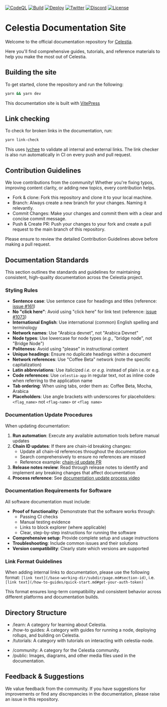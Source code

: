 [![CodeQL](https://github.com/celestiaorg/docs/actions/workflows/github-code-scanning/codeql/badge.svg)](https://github.com/celestiaorg/docs/actions/workflows/github-code-scanning/codeql)
[![Build](https://github.com/celestiaorg/docs/actions/workflows/build.yml/badge.svg)](https://github.com/celestiaorg/docs/actions/workflows/build.yml)
[![Deploy](https://github.com/celestiaorg/docs/actions/workflows/deploy.yml/badge.svg)](https://github.com/celestiaorg/docs/actions/workflows/deploy.yml)
[![Twitter](https://img.shields.io/twitter/follow/celestia)](https://x.com/celestia)
[![Discord](https://img.shields.io/discord/638338779505229824)](https://discord.com/invite/celestiacommunity)
[![License](https://img.shields.io/badge/License-Apache2.0-green.svg)](https://www.apache.org/licenses/LICENSE-2.0)

# Celestia Documentation Site

Welcome to the official documentation repository for [Celestia](https://celestia.org/).

Here you'll find comprehensive guides, tutorials, and reference materials
to help you make the most out of Celestia.

## Building the site

To get started, clone the repository and run the following:

```bash
yarn && yarn dev
```

This documentation site is built with [VitePress](https://vitepress.dev)

## Link checking

To check for broken links in the documentation, run:

```bash
yarn link-check
```

This uses [lychee](https://lychee.cli.rs/) to validate all internal and
external links.
The link checker is also run automatically in CI on every push and pull request.

## Contribution Guidelines

We love contributions from the community! Whether you're fixing typos,
improving content clarity, or adding new topics, every contribution helps.

- Fork & clone: Fork this repository and clone it to your local machine.
- Branch: Always create a new branch for your changes. Naming it relevantly.
- Commit Changes: Make your changes and commit them with a clear and concise
  commit message.
- Push & Create PR: Push your changes to your fork and create a pull request
  to the main branch of this repository.

Please ensure to review the detailed Contribution Guidelines above before
making a pull request.

## Documentation Standards

This section outlines the standards and guidelines for maintaining
consistent, high-quality documentation across the Celestia project.

### Styling Rules

- **Sentence case**: Use sentence case for headings and titles
  (reference: [issue #161](https://github.com/celestiaorg/docs/issues/161))
- **No "click here"**: Avoid using "click here" for link text
  (reference: [issue #1073](https://github.com/celestiaorg/docs/issues/1073))
- **International English**: Use international (common) English spelling
  and terminology
- **Network names**: Use "Arabica devnet", not "Arabica Devnet"
- **Node types**: Use lowercase for node types (_e.g._, "bridge node",
  not "Bridge Node")
- **Politeness**: Avoid using "please" in instructional content
- **Unique headings**: Ensure no duplicate headings within a document
- **Network references**: Use "Coffee Beta" network (note the specific
  capitalization)
- **Latin abbreviations**: Use italicized _i.e._ or _e.g._ instead of
  plain i.e. or e.g.
- **Code references**: Use `celestia-app` in regular text, not as inline
  code when referring to the application name
- **Tab ordering**: When using tabs, order them as: Coffee Beta, Mocha,
  Arabica
- **Placeholders**: Use angle brackets with underscores for placeholders:
  `<flag_name>` not `<flag-name>` or `<flag name>`

### Documentation Update Procedures

When updating documentation:

1. **Run automation**: Execute any available automation tools before
   manual updates
2. **Chain ID updates**: If there are chain-id breaking changes:
   - Update all chain-id references throughout the documentation
   - Search comprehensively to ensure no references are missed
   - Reference example: [chain-id update PR](https://github.com/celestiaorg/docs/pull/857/files#diff-7c3322aa40bebbde7be394c354f900d6b5606eabbd03ac0d661f7565fcadcb70)
3. **Release notes review**: Read through release notes to identify and
   implement any breaking changes that affect documentation
4. **Process reference**: See [documentation update process video](https://www.loom.com/share/0d6897939b654b60b766887b37f86790)

### Documentation Requirements for Software

All software documentation must include:

- **Proof of functionality**: Demonstrate that the software works through:
  - Passing CI checks
  - Manual testing evidence
  - Links to block explorer (where applicable)
  - Clear, step-by-step instructions for running the software
- **Comprehensive setup**: Provide complete setup and usage instructions
- **Troubleshooting**: Include common issues and their solutions
- **Version compatibility**: Clearly state which versions are supported

### Link Format Guidelines

When adding internal links to documentation, please use the following format:
`[link text](/base-working-dir/subdir/page.md#section-id)`, i.e. `[link text](/how-to-guides/quick-start.md#get-your-auth-token)`

This format ensures long-term compatibility and consistent behavior across
different platforms and documentation builds.

## Directory Structure

- /learn: A category for learning about Celestia.
- /how-to guides: A category with guides for running a node, deploying
  rollups, and building on Celestia.
- /tutorials: A category with tutorials on interacting with celestia-node.
<!-- * /guides [WIP]: In-depth articles that cover specific topics in detail. -->
- /community: A category for the Celestia community.
- /public: Images, diagrams, and other media files used in the documentation.

## Feedback & Suggestions

We value feedback from the community. If you have suggestions for improvements
or find any discrepancies in the documentation, please raise an issue in this
repository.
